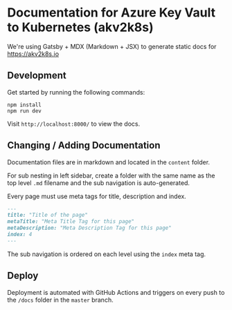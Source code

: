 # Documentation for Azure Key Vault to Kubernetes (akv2k8s)

We're using Gatsby + MDX (Markdown + JSX) to generate
static docs for https://akv2k8s.io  

## Development

Get started by running the following commands:

```
npm install
npm run dev
```

Visit `http://localhost:8000/` to view the docs.

## Changing / Adding Documentation

Documentation files are in markdown and located in the `content` folder.

For sub nesting in left sidebar, create a folder with the same name as the top level `.md` filename and the sub navigation is auto-generated. 

Every page must use meta tags for title, description and index.

```markdown
---
title: "Title of the page"
metaTitle: "Meta Title Tag for this page"
metaDescription: "Meta Description Tag for this page"
index: 4
---
```

The sub navigation is ordered on each level using the `index` meta tag.

## Deploy

Deployment is automated with GitHub Actions and triggers on
every push to the `/docs` folder in the `master` branch.
